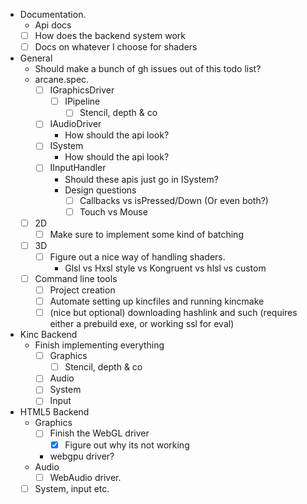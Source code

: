 - Documentation.
    - Api docs
    - [ ] How does the backend system work
    - [ ] Docs on whatever I choose for shaders

- General
    - Should make a bunch of gh issues out of this todo list?
    - arcane.spec.
        - [ ] IGraphicsDriver
            - [ ] IPipeline
                - [ ] Stencil, depth & co
        - [ ] IAudioDriver
            - How should the api look?
        - [ ] ISystem
            - How should the api look?
        - [ ] IInputHandler
            - Should these apis just go in ISystem?
            - Design questions
                - [ ] Callbacks vs isPressed/Down (Or even both?)
                - [ ] Touch vs Mouse
    - [ ] 2D
        - [ ] Make sure to implement some kind of batching
    - [ ] 3D
        - [ ] Figure out a nice way of handling shaders.
            - Glsl vs Hxsl style vs Kongruent vs hlsl vs custom
    - [ ] Command line tools
        - [ ] Project creation
        - [ ] Automate setting up kincfiles and running kincmake
        - [ ] \(nice but optional) downloading hashlink and such (requires either a prebuild exe, or working ssl for eval)

- Kinc Backend
    - Finish implementing everything
        - [ ] Graphics
            - [ ] Stencil, depth & co
        - [ ] Audio
        - [ ] System
        - [ ] Input

- HTML5 Backend
    - Graphics 
        - [ ] Finish the WebGL driver
            - [x] Figure out why its not working
        - webgpu driver?
    - Audio
        - [ ] WebAudio driver.
    - [ ] System, input etc.